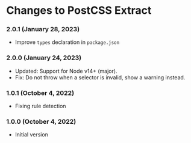 # Changes to PostCSS Extract

### 2.0.1 (January 28, 2023)

- Improve `types` declaration in `package.json`

### 2.0.0 (January 24, 2023)

- Updated: Support for Node v14+ (major).
- Fix: Do not throw when a selector is invalid, show a warning instead.

### 1.0.1 (October 4, 2022)

- Fixing rule detection

### 1.0.0 (October 4, 2022)

- Initial version
